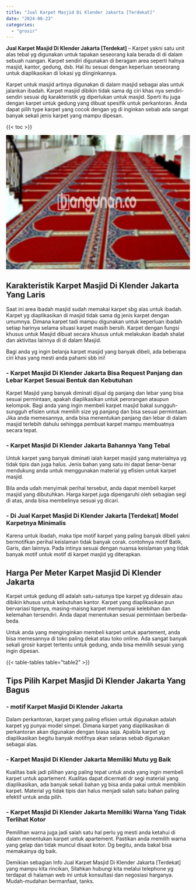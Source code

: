 ```yaml
---
title: "Jual Karpet Masjid Di Klender Jakarta [Terdekat]"
date: "2024-08-23"
categories: 
  - "grosir"
---
```


**Jual Karpet Masjid Di Klender Jakarta \[Terdekat\]** – Karpet yakni satu unit alas tebal yg digunakan untuk tapakan seseorang kala berada di di dalam sebuah ruangan. Karpet sendiri digunakan di beragam area seperti halnya masjid, kantor, gedung, dsb. Hal itu sesuai dengan keperluan seseorang untuk diaplikasikan di lokasi yg diinginkannya.

Karpet untuk masjid artinya digunakan di dalam masjid sebagai alas untuk jalankan ibadah. Karpet masjid dibikin tidak sama dg ciri khas nya sendiri-sendiri sesuai dg karakteristik yg diperlukan untuk masjid. Sperti itu juga dengan karpet untuk gedung yang dibuat spesifik untuk perkantoran. Anda dapat pilih type karpet yang cocok dengan yg di inginkan sebab ada sangat banyak sekali jenis karpet yang mampu dipesan.

{{< toc >}}

![Jual Karpet Masjid Di Klender Jakarta [Terdekat]](/images/grosir-karpet-murah-75.png)

## Karakteristik Karpet Masjid Di Klender Jakarta Yang Laris

Saat ini area ibadah masjid sudah memakai karpet sbg alas untuk ibadah. Karpet yg diaplikasikan di masjid tidak sama dg jenis karpet dengan umumnya. Dimana karpet tadi mampu digunakan untuk keperluan ibadah setiap harinya selama situasi karpet masih bersih. Karpet dengan fungsi khusus untuk Masjid dibuat secara khusus untuk melakukan ibadah shalat dan aktivitas lainnya di di dalam Masjid.

Bagi anda yg ingin belanja karpet masjid yang banyak dibeli, ada beberapa ciri khas yang mesti anda pahami sbb ini!

### \- Karpet Masjid Di Klender Jakarta Bisa Request Panjang dan Lebar Karpet Sesuai Bentuk dan Kebutuhan

Karpet Masjid yang banyak diminati dijual dg panjang dan lebar yang bisa sesuai permintaan, apakah diaplikasikan untuk perorangan ataupun kelompok. Bagi anda yang ingin membeli karpet masjid bakal sungguh-sungguh efisien untuk memliih size yg panjang dan bisa sesuai permintaan. Jika anda memesannya, anda bisa menentukan panjang dan lebar di dalam masjid terlebih dahulu sehingga pembuat karpet mampu membuatnya secara tepat.

### \- Karpet Masjid Di Klender Jakarta Bahannya Yang Tebal

Untuk karpet yang banyak diminati ialah karpet masjid yang materialnya yg tidak tipis dan juga halus. Jenis bahan yang satu ini dapat benar-benar mendukung anda untuk menggunakan material yg efisien untuk karpet masjid.

Bila anda udah menyimak perihal tersebut, anda dapat membeli karpet masjid yang dibutuhkan. Harga karpet juga dipengaruhi oleh sebagian segi di atas, anda bisa membelinya sesuai yg dicari.

### \- Di Jual Karpet Masjid Di Klender Jakarta \[Terdekat\] Model Karpetnya Minimalis

Karena untuk ibadah, maka tipe motif karpet yang paling banyak dibeli yakni bermotifkan perihal keislaman tidak banyak corak. contohnya motif Batik, Garis, dan lainnya. Pada intinya sesuai dengan nuansa keislaman yang tidak banyak motif untuk motif di karpet masjid yg diterapkan.

## Harga Per Meter Karpet Masjid Di Klender Jakarta

Karpet untuk gedung dll adalah satu-satunya tipe karpet yg didesain atau dibikin khusus untuk kebutuhan kantor. Karpet yang diaplikasikan pun bervariasi tipenya, masing-maisng karpet mempunyai kelebihan dan kelemahan tersendiri. Anda dapat menentukan sesuai permintaan berbeda-beda.

Untuk anda yang menginginkan membeli karpet untuk apartement, anda bisa memesannya di toko paling dekat atau toko online. Ada sangat banyak sekali grosir karpet tertentu untuk gedung, anda bisa memilih sesuai yang ingin dipesan.

{{< table-tables table="table2" >}}

## Tips Pilih Karpet Masjid Di Klender Jakarta Yang Bagus

### \- motif Karpet Masjid Di Klender Jakarta

Dalam perkantoran, karpet yang paling efisien untuk digunakan adalah karpet yg punyai model simpel. Dimana karpet yang diaplikasikan di perkantoran akan digunakan dengan biasa saja. Apabila karpet yg diaplikasikan begitu banyak motifnya akan selaras sebab digunakan sebagai alas.

### \- Karpet Masjid Di Klender Jakarta Memiliki Mutu yg Baik

Kualitas baik jadi pilihan yang paling tepat untuk anda yang ingin membeli karpet untuk apartement. Kualitas dapat dicermati dr segi material yang diaplikasikan, ada banyak sekali bahan yg bisa anda pakai untuk membikin karpet. Material yg tidak tipis dan halus menjadi salah satu bahan paling efektif untuk anda pilih.

### \- Karpet Masjid Di Klender Jakarta Memiliki Warna Yang Tidak Terlihat Kotor

Pemilihan warna juga jadi salah satu hal perlu yg mesti anda ketahui di dalam menentukan karpet untuk apartement. Pastikan anda memilih warna yang gelap dan tidak muncul disaat kotor. Dg begitu, anda bakal bisa memakainya dg baik.

Demikian sebagian Info Jual Karpet Masjid Di Klender Jakarta \[Terdekat\] yang mampu kita rincikan, Silahkan hubungi kita melalui telephone yg terdapat di halaman web ini untuk konsultasi dan negosiasi harganya. Mudah-mudahan bermanfaat, tanks.
